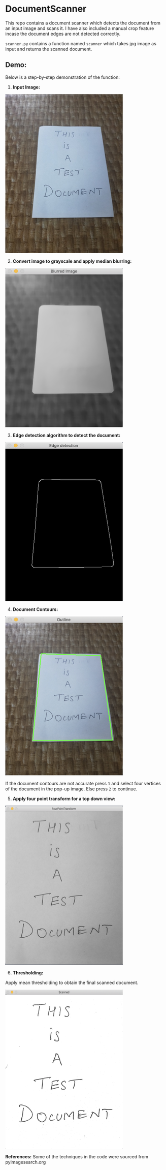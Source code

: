 # DocumentScanner
This repo contains a document scanner which detects the document from an input image and scans it. I have also included a manual crop feature incase the document edges are not detected correctly.

`scanner.py` contains a function named `scanner` which takes jpg image as input and returns the scanned document. 

## Demo:
Below is a step-by-step demonstration of the function:

1. **Input Image:**

<img src="SampleImages/test_img_1.jpg" width="370" height ="500">

2. **Convert image to grayscale and apply median blurring:**

<img src="SampleImages/Blurred.png" width="370" height ="500">

3. **Edge detection algorithm to detect the document:**

<img src="SampleImages/EdgeDetection.png" width="370" height ="500">

4. **Document Contours:**

<img src="SampleImages/DocumentContours.png" width="370" height ="500">

If the document contours are not accurate press `1` and select four vertices of the document in the pop-up image. Else press `2` to continue.

5. **Apply four point transform for a top down view:**

<img src="SampleImages/FourPointTransform.png" width="370" height ="500">

6. **Thresholding:**

Apply mean thresholding to obtain the final scanned document.

<img src="SampleImages/ScannedImage.png" width="370" height ="500">

**References:**
Some of the techniques in the code were sourced from pyimagesearch.org
